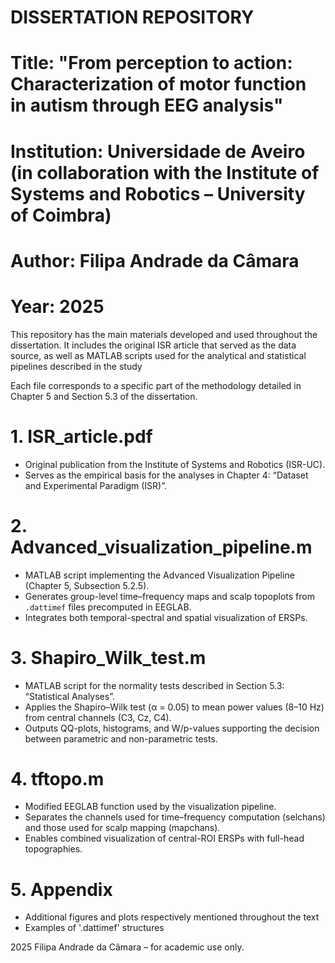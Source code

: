 # DISSERTATION REPOSITORY #

#
# Title: "From perception to action: Characterization of motor function in autism through EEG analysis"
# Institution: Universidade de Aveiro (in collaboration with the Institute of Systems and Robotics – University of Coimbra)
# Author: Filipa Andrade da Câmara
# Year: 2025


This repository has the main materials developed and used throughout the dissertation. 
It includes the original ISR article that served as the data source, as well as MATLAB scripts used 
for the analytical and statistical pipelines described in the study

Each file corresponds to a specific part of the methodology detailed in Chapter 5 and Section 5.3 
of the dissertation.


# 1. ISR_article.pdf  
   - Original publication from the Institute of Systems and Robotics (ISR-UC).  
   - Serves as the empirical basis for the analyses in Chapter 4: “Dataset and Experimental Paradigm (ISR)”.

# 2. Advanced_visualization_pipeline.m  
   - MATLAB script implementing the Advanced Visualization Pipeline (Chapter 5, Subsection 5.2.5).  
   - Generates group-level time–frequency maps and scalp topoplots from `.dattimef` files 
     precomputed in EEGLAB.  
   - Integrates both temporal-spectral and spatial visualization of ERSPs.

# 3. Shapiro_Wilk_test.m  
   - MATLAB script for the normality tests described in Section 5.3: “Statistical Analyses”.  
   - Applies the Shapiro–Wilk test (α = 0.05) to mean power values (8–10 Hz) from central channels (C3, Cz, C4).  
   - Outputs QQ-plots, histograms, and W/p-values supporting the decision between parametric and non-parametric tests.

# 4. tftopo.m  
   - Modified EEGLAB function used by the visualization pipeline.  
   - Separates the channels used for time–frequency computation (selchans) and those used for scalp mapping (mapchans).  
   - Enables combined visualization of central-ROI ERSPs with full-head topographies.

# 5. Appendix
   - Additional figures and plots respectively mentioned throughout the text
   - Examples of '.dattimef' structures
   
2025 Filipa Andrade da Câmara – for academic use only.
